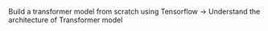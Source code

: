 Build a transformer model from scratch using Tensorflow
-> Understand the architecture of Transformer model
